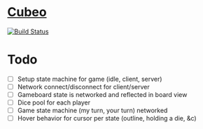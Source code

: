 # [Cubeo](https://boardgamegeek.com/boardgame/191916/cubeo)
[![Build Status](https://travis-ci.org/dooderino/cubeo.svg?branch=master)](https://travis-ci.org/dooderino/cubeo)


# Todo
- [ ] Setup state machine for game (idle, client, server)
- [ ] Network connect/disconnect for client/server
- [ ] Gameboard state is networked and reflected in board view
- [ ] Dice pool for each player
- [ ] Game state machine (my turn, your turn) networked
- [ ] Hover behavior for cursor per state (outline, holding a die, &c)
